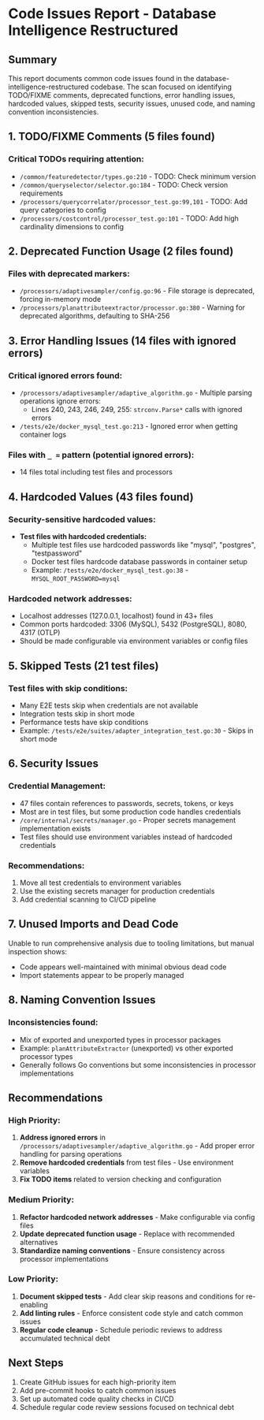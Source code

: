 # Code Issues Report - Database Intelligence Restructured

## Summary

This report documents common code issues found in the database-intelligence-restructured codebase. The scan focused on identifying TODO/FIXME comments, deprecated functions, error handling issues, hardcoded values, skipped tests, security issues, unused code, and naming convention inconsistencies.

## 1. TODO/FIXME Comments (5 files found)

### Critical TODOs requiring attention:
- `/common/featuredetector/types.go:210` - TODO: Check minimum version
- `/common/queryselector/selector.go:184` - TODO: Check version requirements  
- `/processors/querycorrelator/processor_test.go:99,101` - TODO: Add query categories to config
- `/processors/costcontrol/processor_test.go:101` - TODO: Add high cardinality dimensions to config

## 2. Deprecated Function Usage (2 files found)

### Files with deprecated markers:
- `/processors/adaptivesampler/config.go:96` - File storage is deprecated, forcing in-memory mode
- `/processors/planattributeextractor/processor.go:380` - Warning for deprecated algorithms, defaulting to SHA-256

## 3. Error Handling Issues (14 files with ignored errors)

### Critical ignored errors found:
- `/processors/adaptivesampler/adaptive_algorithm.go` - Multiple parsing operations ignore errors:
  - Lines 240, 243, 246, 249, 255: `strconv.Parse*` calls with ignored errors
- `/tests/e2e/docker_mysql_test.go:213` - Ignored error when getting container logs

### Files with `_ =` pattern (potential ignored errors):
- 14 files total including test files and processors

## 4. Hardcoded Values (43 files found)

### Security-sensitive hardcoded values:
- **Test files with hardcoded credentials:**
  - Multiple test files use hardcoded passwords like "mysql", "postgres", "testpassword"
  - Docker test files hardcode database passwords in container setup
  - Example: `/tests/e2e/docker_mysql_test.go:38` - `MYSQL_ROOT_PASSWORD=mysql`

### Hardcoded network addresses:
- Localhost addresses (127.0.0.1, localhost) found in 43+ files
- Common ports hardcoded: 3306 (MySQL), 5432 (PostgreSQL), 8080, 4317 (OTLP)
- Should be made configurable via environment variables or config files

## 5. Skipped Tests (21 test files)

### Test files with skip conditions:
- Many E2E tests skip when credentials are not available
- Integration tests skip in short mode
- Performance tests have skip conditions
- Example: `/tests/e2e/suites/adapter_integration_test.go:30` - Skips in short mode

## 6. Security Issues

### Credential Management:
- 47 files contain references to passwords, secrets, tokens, or keys
- Most are in test files, but some production code handles credentials
- `/core/internal/secrets/manager.go` - Proper secrets management implementation exists
- Test files should use environment variables instead of hardcoded credentials

### Recommendations:
1. Move all test credentials to environment variables
2. Use the existing secrets manager for production credentials
3. Add credential scanning to CI/CD pipeline

## 7. Unused Imports and Dead Code

Unable to run comprehensive analysis due to tooling limitations, but manual inspection shows:
- Code appears well-maintained with minimal obvious dead code
- Import statements appear to be properly managed

## 8. Naming Convention Issues

### Inconsistencies found:
- Mix of exported and unexported types in processor packages
- Example: `planAttributeExtractor` (unexported) vs other exported processor types
- Generally follows Go conventions but some inconsistencies in processor implementations

## Recommendations

### High Priority:
1. **Address ignored errors** in `/processors/adaptivesampler/adaptive_algorithm.go` - Add proper error handling for parsing operations
2. **Remove hardcoded credentials** from test files - Use environment variables
3. **Fix TODO items** related to version checking and configuration

### Medium Priority:
1. **Refactor hardcoded network addresses** - Make configurable via config files
2. **Update deprecated function usage** - Replace with recommended alternatives
3. **Standardize naming conventions** - Ensure consistency across processor implementations

### Low Priority:
1. **Document skipped tests** - Add clear skip reasons and conditions for re-enabling
2. **Add linting rules** - Enforce consistent code style and catch common issues
3. **Regular code cleanup** - Schedule periodic reviews to address accumulated technical debt

## Next Steps

1. Create GitHub issues for each high-priority item
2. Add pre-commit hooks to catch common issues
3. Set up automated code quality checks in CI/CD
4. Schedule regular code review sessions focused on technical debt